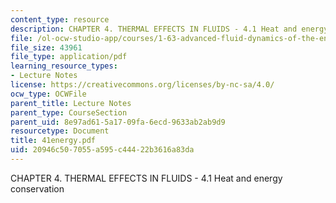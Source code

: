 ```yaml
---
content_type: resource
description: CHAPTER 4. THERMAL EFFECTS IN FLUIDS - 4.1 Heat and energy conservation
file: /ol-ocw-studio-app/courses/1-63-advanced-fluid-dynamics-of-the-environment-fall-2002/20946c507055a595c44422b3616a83da_41energy.pdf
file_size: 43961
file_type: application/pdf
learning_resource_types:
- Lecture Notes
license: https://creativecommons.org/licenses/by-nc-sa/4.0/
ocw_type: OCWFile
parent_title: Lecture Notes
parent_type: CourseSection
parent_uid: 8e97ad61-5a17-09fa-6ecd-9633ab2ab9d9
resourcetype: Document
title: 41energy.pdf
uid: 20946c50-7055-a595-c444-22b3616a83da
---
```

CHAPTER 4. THERMAL EFFECTS IN FLUIDS - 4.1 Heat and energy conservation